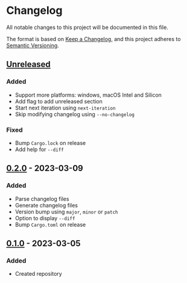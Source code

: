 # Changelog

All notable changes to this project will be documented in this file.

The format is based on [Keep a Changelog](https://keepachangelog.com/en/1.1.0/),
and this project adheres to [Semantic Versioning](https://semver.org/spec/v2.0.0.html).

## [Unreleased]

### Added

- Support more platforms: windows, macOS Intel and Silicon
- Add flag to add unreleased section
- Start next iteration using `next-iteration`
- Skip modifying changelog using `--no-changelog`

### Fixed

- Bump `Cargo.lock` on release
- Add help for `--diff`

## [0.2.0] - 2023-03-09

### Added

- Parse changelog files
- Generate changelog files
- Version bump using `major`, `minor` or `patch`
- Option to display `--diff`
- Bump `Cargo.toml` on release

## [0.1.0] - 2023-03-05

### Added

- Created repository

[unreleased]: https://github.com/ksm2/protokollant/compare/v0.2.0...HEAD
[0.2.0]: https://github.com/ksm2/protokollant/compare/v0.1.0...v0.2.0
[0.1.0]: https://github.com/ksm2/protokollant/releases/tag/v0.1.0
